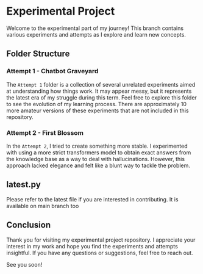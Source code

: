 # Experimental Project

Welcome to the experimental part of my journey! This branch contains various experiments and attempts as I explore and learn new concepts.

## Folder Structure

### Attempt 1 - Chatbot Graveyard

The `Attempt 1` folder is a collection of several unrelated experiments aimed at understanding how things work. It may appear messy, but it represents the latest era of my struggle during this term. Feel free to explore this folder to see the evolution of my learning process. There are approximately 10 more amateur versions of these experiments that are not included in this repository.

### Attempt 2 - First Blossom

In the `Attempt 2`, I tried to create something more stable. I experimented with using a more strict transformers model to obtain exact answers from the knowledge base as a way to deal with hallucinations. However, this approach lacked elegance and felt like a blunt way to tackle the problem.

## latest.py

Please refer to the latest file if you are interested in contributing. It is available on main branch too

## Conclusion

Thank you for visiting my experimental project repository. I appreciate your interest in my work and hope you find the experiments and attempts insightful. If you have any questions or suggestions, feel free to reach out.

See you soon!
